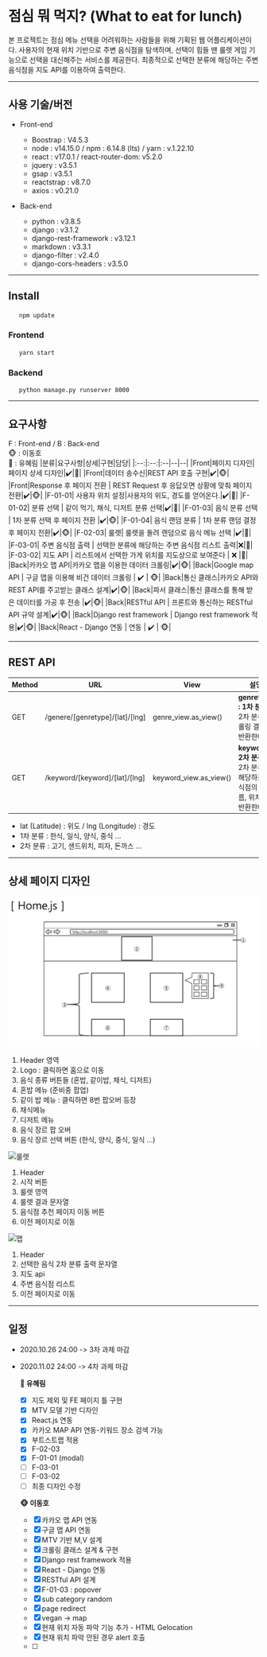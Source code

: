 # 점심 뭐 먹지? (What to eat for lunch)

본 프로젝트는 점심 메뉴 선택을 어려워하는 사람들을 위해 기획된 웹 어플리케이션이다. 사용자의 현재 위치 기반으로 주변 음식점을 탐색하며, 선택이 힘들 땐 룰렛 게임 기능으로 선택을 대신해주는 서비스를 제공한다. 최종적으로 선택한 분류에 해당하는 주변 음식점을 지도 API를 이용하여 출력한다.   
<hr>

## 사용 기술/버전
* Front-end
  * Boostrap : V4.5.3
  * node : v14.15.0 / npm : 6.14.8 (lts) / yarn : v.1.22.10
  * react : v17.0.1 / react-router-dom: v5.2.0
  * jquery : v3.5.1
  * gsap :  v3.5.1
  * reactstrap : v8.7.0
  * axios : v0.21.0
    
* Back-end
  * python : v3.8.5
  * django : v3.1.2
  * django-rest-framework : v3.12.1
  * markdown : v3.3.1
  * django-filter : v2.4.0
  * django-cors-headers : v3.5.0

<hr>

## Install
```
   npm update
```
### Frontend
```
   yarn start
```
### Backend
```
   python manage.py runserver 8000
```
<hr>

## 요구사항
F : Front-end / B : Back-end   
🐵 : 이동호   
🐰 : 유혜림
|분류|요구사항|상세|구현|담당|
|:--:|:--:|:--|--|--|
|Front|페이지 디자인|페이지 상세 디자인|:heavy_check_mark:|🐰| 
|Front|데이터 송수신|REST API 호출 구현|:heavy_check_mark:|🐵|
|Front|Response 후 페이지 전환 | REST Request 후 응답오면 상황에 맞춰 페이지 전환|:heavy_check_mark:|🐵|
|F-01-01| 사용자 위치 설정|사용자의 위도, 경도를 얻어온다.|:heavy_check_mark:|🐰|
|F-01-02| 분류 선택 | 같이 먹기, 채식, 디저트 분류 선택|:heavy_check_mark:|🐰|
|F-01-03| 음식 분류 선택 | 1차 분류 선택 후 페이지 전환 |:heavy_check_mark:|🐵|
|F-01-04| 음식 랜덤 분류 | 1차 분류 랜덤 결정 후 페이지 전환|:heavy_check_mark:|🐵|
|F-02-03| 룰렛| 룰렛을 돌려 랜덤으로 음식 메뉴 선택 |:heavy_check_mark:|🐰|
|F-03-01| 주변 음식점 출력 | 선택한 분류에 해당하는 주변 음식점 리스트 출력|:x:|🐰|
|F-03-02| 지도 API | 리스트에서 선택한 가게 위치를 지도상으로 보여준다 | :x: |🐰|
|Back|카카오 맵 API|카카오 맵을 이용한 데이터 크롤링|:heavy_check_mark:|🐵|
|Back|Google map API | 구글 맵을 이용해 비건 데이터 크롤링 | :heavy_check_mark: | 🐵|
|Back|통신 클래스|카카오 API와 REST API를 주고받는 클래스 설계|:heavy_check_mark:|🐵|
|Back|파서 클래스|통신 클래스를 통해 받은 데이터를 가공 후 전송 |:heavy_check_mark:|🐵|
|Back|RESTful API | 프론트와 통신하는 RESTful API 규약 설계|:heavy_check_mark:|🐵|
|Back|Django rest framework | Django rest framework 적용|:heavy_check_mark:|🐵|
|Back|React - Django 연동 | 연동 | :heavy_check_mark: | 🐵|

 <hr>

## REST API
|Method|URL|View|설명|
|--|--|--|--|
|GET|/genere/[genretype]/[lat]/[lng]|genre_view.as_view()|**genretype : 1차 분류** <br> 2차 분류 크롤링 결과를 반환한다.|
|GET|/keyword/[keyword]/[lat]/[lng]|keyword_view.as_view()|**keyword : 2차 분류** <br> 2차 분류에 해당하는 음식점의 이름, 위치를 반환한다.|
  
  - lat (Latitude) : 위도 / lng (Longitude) : 경도
  - 1차 분류 : 한식, 일식, 양식, 중식 ...
  - 2차 분류 : 고기, 샌드위치, 피자, 돈까스 ...

<hr>  

## 상세 페이지 디자인
![home](https://github.com/What-to-eat-for-lunch/what-to-eat-for-lunch/blob/main/readme_img/home.png)   
1. Header 영역
2. Logo : 클릭하면 홈으로 이동
3. 음식 종류 버튼들 (혼밥, 같이밥, 채식, 디저트)
4. 혼밥 메뉴 (준비중 팝업)
5. 같이 밥 메뉴  : 클릭하면 8번 팝오버 등장
6. 채식메뉴
7. 디저트 메뉴
8. 음식 장르 팝 오버
9. 음식 장르 선택 버튼 (한식, 양식, 중식, 일식 ...)   
    
![룰렛](https://github.com/What-to-eat-for-lunch/what-to-eat-for-lunch/blob/main/readme_img/roulette.png)
1. Header
2. 시작 버튼
3. 룰렛 영역
4. 룰렛 결과 문자열
5. 음식점 추천 페이지 이동 버튼
6. 이전 페이지로 이동
   
![맵](https://github.com/What-to-eat-for-lunch/what-to-eat-for-lunch/blob/main/readme_img/map.pngg)
1. Header
2. 선택한 음식 2차 분류 출력 문자열
3. 지도 api
4. 주변 음식점 리스트
5. 이전 페이지로 이동 
<hr>   

## 일정
* 2020.10.26 24:00 -> 3차 과제 마감
* 2020.11.02 24:00 -> 4차 과제 마감

   **🐰 유혜림**
   - [x] 지도 제외 및 FE 페이지 틀 구현
   - [x] MTV 모델 기반 디자인
   - [x] React.js 연동
   - [x] 카카오 MAP API 연동-키워드 장소 검색 가능
   - [x] 부트스트랩 적용 
   - [x] F-02-03
   - [x] F-01-01 (modal)
   - [ ] F-03-01
   - [ ] F-03-02
   - [ ] 최종 디자인 수정

   **🐵 이동호**
   - [x] 카카오 맵 API 연동
   - [x] 구글 맵 API 연동
   - [x] MTV 기반 M,V 설계
   - [x] 크롤링 클래스 설계 & 구현
   - [x] Django rest framework 적용
   - [x] React - Django 연동
   - [x] RESTful API 설계
   - [x] F-01-03 : popover 
   - [x] sub category random
   - [X] page redirect
   - [x] vegan -> map
   - [x] 현재 위치 자동 파악 기능 추가 - HTML Gelocation
   - [x] 현재 위치 파악 안된 경우 alert 호출
   - [ ] 

   




